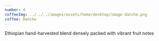 ```yaml
---
number: 4
coffeeImg: ../../../images/assets/home/desktop/image-danche.png
coffee: Danche
---
```


Ethiopian hand-harvested blend densely packed with vibrant fruit notes
